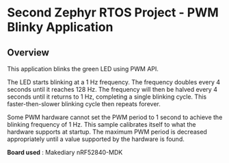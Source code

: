 # Second Zephyr RTOS Project - PWM Blinky Application

## Overview

This application blinks the green LED using PWM API.

The LED starts blinking at a 1 Hz frequency. The frequency doubles every 4 seconds until it reaches 128 Hz. The frequency will then be halved every 4 seconds until it returns to 1 Hz, completing a single blinking cycle. This faster-then-slower blinking cycle then repeats forever.

Some PWM hardware cannot set the PWM period to 1 second to achieve the blinking frequency of 1 Hz. This sample calibrates itself to what the hardware supports at startup. The maximum PWM period is decreased appropriately until a value supported by the hardware is found.

**Board used** : Makediary nRF52840-MDK